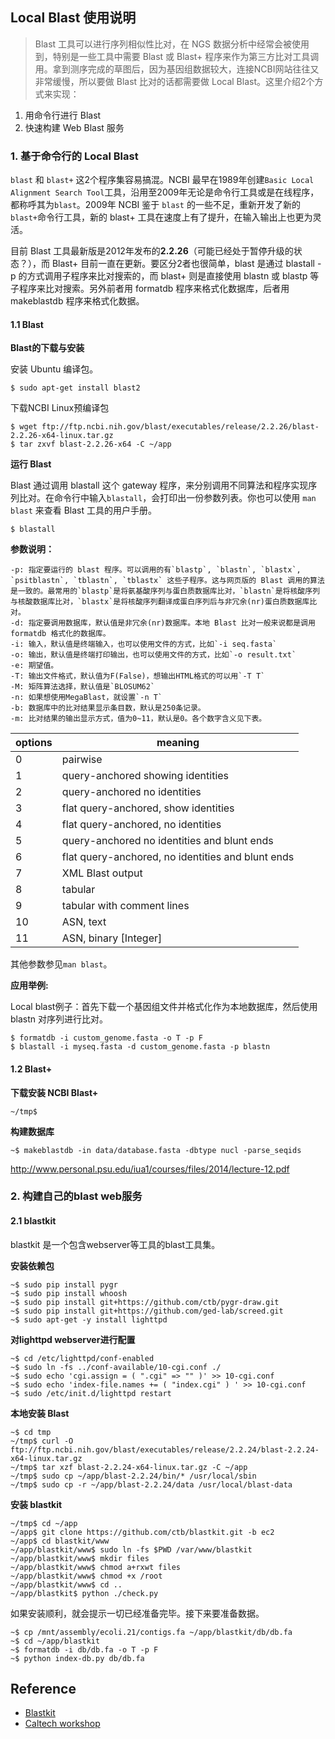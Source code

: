 ## Local Blast 使用说明

> Blast 工具可以进行序列相似性比对，在 NGS 数据分析中经常会被使用到，特别是一些工具中需要 Blast 或 Blast+ 程序来作为第三方比对工具调用。拿到测序完成的草图后，因为基因组数据较大，连接NCBI网站往往又非常缓慢，所以要做 Blast 比对的话都需要做 Local Blast。这里介绍2个方式来实现：

1. 用命令行进行 Blast
2. 快速构建 Web Blast 服务

### 1. 基于命令行的 Local Blast

`blast` 和 `blast+` 这2个程序集容易搞混。NCBI 最早在1989年创建`Basic Local Alignment Search Tool`工具，沿用至2009年无论是命令行工具或是在线程序，都称呼其为`blast`。2009年 NCBI 鉴于 `blast` 的一些不足，重新开发了新的`blast+`命令行工具，新的 blast+ 工具在速度上有了提升，在输入输出上也更为灵活。

目前 Blast 工具最新版是2012年发布的**2.2.26**（可能已经处于暂停升级的状态？），而 Blast+ 目前一直在更新。要区分2者也很简单，blast 是通过 blastall -p 的方式调用子程序来比对搜索的，而 blast+ 则是直接使用 blastn 或 blastp 等子程序来比对搜索。另外前者用 formatdb 程序来格式化数据库，后者用 makeblastdb 程序来格式化数据。

#### 1.1 Blast

**Blast的下载与安装**

安装 Ubuntu 编译包。

```
$ sudo apt-get install blast2
```

下载NCBI Linux预编译包

```
$ wget ftp://ftp.ncbi.nih.gov/blast/executables/release/2.2.26/blast-2.2.26-x64-linux.tar.gz
$ tar zxvf blast-2.2.26-x64 -C ~/app
```

**运行 Blast**

Blast 通过调用 blastall 这个 gateway 程序，来分别调用不同算法和程序实现序列比对。在命令行中输入`blastall`，会打印出一份参数列表。你也可以使用 `man blast` 来查看 Blast 工具的用户手册。

```
$ blastall
```

**参数说明：**

```
-p: 指定要运行的 blast 程序。可以调用的有`blastp`, `blastn`, `blastx`, `psitblastn`, `tblastn`, `tblastx` 这些子程序。这与网页版的 Blast 调用的算法是一致的。最常用的`blastp`是将氨基酸序列与蛋白质数据库比对，`blastn`是将核酸序列与核酸数据库比对，`blastx`是将核酸序列翻译成蛋白序列后与非冗余(nr)蛋白质数据库比对。
-d: 指定要调用数据库，默认值是非冗余(nr)数据库。本地 Blast 比对一般来说都是调用 formatdb 格式化的数据库。
-i: 输入，默认值是终端输入，也可以使用文件的方式，比如`-i seq.fasta`
-o: 输出，默认值是终端打印输出，也可以使用文件的方式，比如`-o result.txt`
-e: 期望值。
-T: 输出文件格式，默认值为F(False)，想输出HTML格式的可以用`-T T`
-M: 矩阵算法选择，默认值是`BLOSUM62`
-n: 如果想使用MegaBlast，就设置`-n T`
-b: 数据库中的比对结果显示条目数，默认是250条记录。
-m: 比对结果的输出显示方式，值为0~11，默认是0。各个数字含义见下表。
```

| options | meaning |
| -- | -- |
| 0 | pairwise |
| 1 | query-anchored showing identities |
| 2 | query-anchored no identities |
| 3 | flat query-anchored, show identities |
| 4 | flat query-anchored, no identities |
| 5 | query-anchored no identities and blunt ends |
| 6 | flat query-anchored, no identities and blunt ends |
| 7 | XML Blast output |
| 8 | tabular |
| 9 | tabular with comment lines |
| 10 | ASN, text |
| 11 | ASN, binary [Integer] |

其他参数参见`man blast`。

**应用举例:**

Local blast例子：首先下载一个基因组文件并格式化作为本地数据库，然后使用 blastn 对序列进行比对。

```
$ formatdb -i custom_genome.fasta -o T -p F
$ blastall -i myseq.fasta -d custom_genome.fasta -p blastn
```

#### 1.2 Blast+

**下载安装 NCBI Blast+**

```
~/tmp$ 
```

**构建数据库**

```
~$ makeblastdb -in data/database.fasta -dbtype nucl -parse_seqids
```

http://www.personal.psu.edu/iua1/courses/files/2014/lecture-12.pdf

### 2. 构建自己的blast web服务

#### 2.1 blastkit

blastkit 是一个包含webserver等工具的blast工具集。

**安装依赖包**

```
~$ sudo pip install pygr
~$ sudo pip install whoosh
~$ sudo pip install git+https://github.com/ctb/pygr-draw.git
~$ sudo pip install git+https://github.com/ged-lab/screed.git
~$ sudo apt-get -y install lighttpd
```

**对lighttpd webserver进行配置**

```
~$ cd /etc/lighttpd/conf-enabled
~$ sudo ln -fs ../conf-available/10-cgi.conf ./
~$ sudo echo 'cgi.assign = ( ".cgi" => "" )' >> 10-cgi.conf
~$ sudo echo 'index-file.names += ( "index.cgi" ) ' >> 10-cgi.conf
~$ sudo /etc/init.d/lighttpd restart
```

**本地安装 Blast**

```
~$ cd tmp
~/tmp$ curl -O ftp://ftp.ncbi.nih.gov/blast/executables/release/2.2.24/blast-2.2.24-x64-linux.tar.gz
~/tmp$ tar xzf blast-2.2.24-x64-linux.tar.gz -C ~/app
~/tmp$ sudo cp ~/app/blast-2.2.24/bin/* /usr/local/sbin
~/tmp$ sudo cp -r ~/app/blast-2.2.24/data /usr/local/blast-data
```

**安装 blastkit**

```
~/tmp$ cd ~/app
~/app$ git clone https://github.com/ctb/blastkit.git -b ec2
~/app$ cd blastkit/www
~/app/blastkit/www$ sudo ln -fs $PWD /var/www/blastkit
~/app/blastkit/www$ mkdir files
~/app/blastkit/www$ chmod a+rxwt files
~/app/blastkit/www$ chmod +x /root
~/app/blastkit/www$ cd ..
~/app/blastkit$ python ./check.py
```

如果安装顺利，就会提示一切已经准备完毕。接下来要准备数据。

```
~$ cp /mnt/assembly/ecoli.21/contigs.fa ~/app/blastkit/db/db.fa
~$ cd ~/app/blastkit
~$ formatdb -i db/db.fa -o T -p F
~$ python index-db.py db/db.fa
```

## Reference

* [Blastkit](https://github.com/ctb/blastkit.git)
* [Caltech workshop](https://github.com/dib-lab/2013-caltech-workshop/blob/master/blastkit.txt)